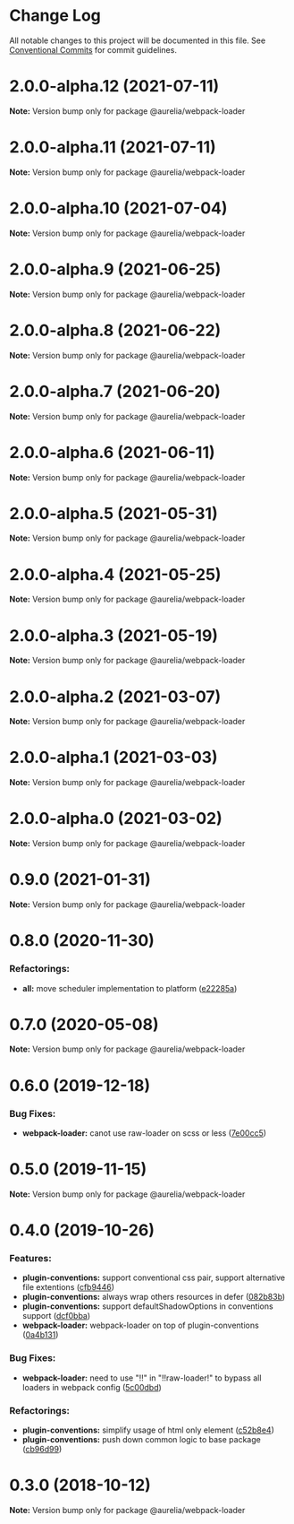 # Change Log

All notable changes to this project will be documented in this file.
See [Conventional Commits](https://conventionalcommits.org) for commit guidelines.

<a name="2.0.0-alpha.12"></a>
# 2.0.0-alpha.12 (2021-07-11)

**Note:** Version bump only for package @aurelia/webpack-loader

<a name="2.0.0-alpha.11"></a>
# 2.0.0-alpha.11 (2021-07-11)

**Note:** Version bump only for package @aurelia/webpack-loader

<a name="2.0.0-alpha.10"></a>
# 2.0.0-alpha.10 (2021-07-04)

**Note:** Version bump only for package @aurelia/webpack-loader

<a name="2.0.0-alpha.9"></a>
# 2.0.0-alpha.9 (2021-06-25)

**Note:** Version bump only for package @aurelia/webpack-loader

<a name="2.0.0-alpha.8"></a>
# 2.0.0-alpha.8 (2021-06-22)

**Note:** Version bump only for package @aurelia/webpack-loader

<a name="2.0.0-alpha.7"></a>
# 2.0.0-alpha.7 (2021-06-20)

**Note:** Version bump only for package @aurelia/webpack-loader

<a name="2.0.0-alpha.6"></a>
# 2.0.0-alpha.6 (2021-06-11)

**Note:** Version bump only for package @aurelia/webpack-loader

<a name="2.0.0-alpha.5"></a>
# 2.0.0-alpha.5 (2021-05-31)

**Note:** Version bump only for package @aurelia/webpack-loader

<a name="2.0.0-alpha.4"></a>
# 2.0.0-alpha.4 (2021-05-25)

**Note:** Version bump only for package @aurelia/webpack-loader

<a name="2.0.0-alpha.3"></a>
# 2.0.0-alpha.3 (2021-05-19)

**Note:** Version bump only for package @aurelia/webpack-loader

<a name="2.0.0-alpha.2"></a>
# 2.0.0-alpha.2 (2021-03-07)

**Note:** Version bump only for package @aurelia/webpack-loader

<a name="2.0.0-alpha.1"></a>
# 2.0.0-alpha.1 (2021-03-03)

**Note:** Version bump only for package @aurelia/webpack-loader

<a name="2.0.0-alpha.0"></a>
# 2.0.0-alpha.0 (2021-03-02)

**Note:** Version bump only for package @aurelia/webpack-loader

<a name="0.9.0"></a>
# 0.9.0 (2021-01-31)

**Note:** Version bump only for package @aurelia/webpack-loader

<a name="0.8.0"></a>
# 0.8.0 (2020-11-30)

### Refactorings:

* **all:** move scheduler implementation to platform ([e22285a](https://github.com/aurelia/aurelia/commit/e22285a))

<a name="0.7.0"></a>
# 0.7.0 (2020-05-08)

**Note:** Version bump only for package @aurelia/webpack-loader

<a name="0.6.0"></a>
# 0.6.0 (2019-12-18)

### Bug Fixes:

* **webpack-loader:** canot use raw-loader on scss or less ([7e00cc5](https://github.com/aurelia/aurelia/commit/7e00cc5))

<a name="0.5.0"></a>
# 0.5.0 (2019-11-15)

**Note:** Version bump only for package @aurelia/webpack-loader

<a name="0.4.0"></a>
# 0.4.0 (2019-10-26)

### Features:

* **plugin-conventions:** support conventional css pair, support alternative file extentions ([cfb9446](https://github.com/aurelia/aurelia/commit/cfb9446))
* **plugin-conventions:** always wrap others resources in defer ([082b83b](https://github.com/aurelia/aurelia/commit/082b83b))
* **plugin-conventions:** support defaultShadowOptions in conventions support ([dcf0bba](https://github.com/aurelia/aurelia/commit/dcf0bba))
* **webpack-loader:** webpack-loader on top of plugin-conventions ([0a4b131](https://github.com/aurelia/aurelia/commit/0a4b131))


### Bug Fixes:

* **webpack-loader:** need to use "!!" in "!!raw-loader!" to bypass all loaders in webpack config ([5c00dbd](https://github.com/aurelia/aurelia/commit/5c00dbd))


### Refactorings:

* **plugin-conventions:** simplify usage of html only element ([c52b8e4](https://github.com/aurelia/aurelia/commit/c52b8e4))
* **plugin-conventions:** push down common logic to base package ([cb96d99](https://github.com/aurelia/aurelia/commit/cb96d99))

<a name="0.3.0"></a>
# 0.3.0 (2018-10-12)

**Note:** Version bump only for package @aurelia/webpack-loader

